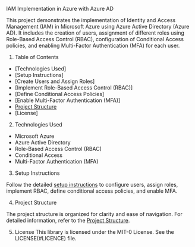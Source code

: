 
IAM Implementation in Azure with Azure AD

This project demonstrates the implementation of Identity and Access Management (IAM) in Microsoft Azure using Azure Active Directory (Azure AD). It includes the creation of users, assignment of different roles using Role-Based Access Control (RBAC), configuration of Conditional Access policies, and enabling Multi-Factor Authentication (MFA) for each user.

1. Table of Contents

- [Technologies Used]
- [Setup Instructions]
- [Create Users and Assign Roles]
- [Implement Role-Based Access Control (RBAC)]
- [Define Conditional Access Policies]
- [Enable Multi-Factor Authentication (MFA)]
- [Project Structure](#project-structure)
- [License]

2. Technologies Used

- Microsoft Azure
- Azure Active Directory
- Role-Based Access Control (RBAC)
- Conditional Access
- Multi-Factor Authentication (MFA)

3. Setup Instructions

Follow the detailed [setup instructions](src/setup) to configure users, assign roles, implement RBAC, define conditional access policies, and enable MFA.

4. Project Structure

The project structure is organized for clarity and ease of navigation. For detailed information, refer to the [Project Structure](#project-structure).

5. License
This library is licensed under the MIT-0 License. See the LICENSE(#LICENCE) file.


